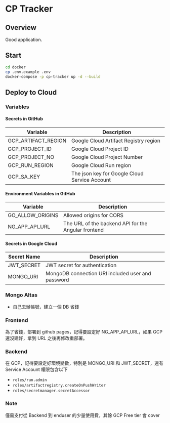 # CP Tracker
## Overview
Good application.

## Start
```bash
cd docker
cp .env.example .env
docker-compose -p cp-tracker up -d --build
```

## Deploy to Cloud
### Variables
#### Secrets in GitHub
| Variable            | Description                                   |
| ------------------- | --------------------------------------------- |
| GCP_ARTIFACT_REGION | Google Cloud Artifact Registry region         |
| GCP_PROJECT_ID      | Google Cloud Project ID                       |
| GCP_PROJECT_NO      | Google Cloud Project Number                   |
| GCP_RUN_REGION      | Google Cloud Run region                       |
| GCP_SA_KEY          | The json key for Google Cloud Service Account |

#### Environment Variables in GitHub
| Variable         | Description                                         |
| ---------------- | --------------------------------------------------- |
| GO_ALLOW_ORIGINS | Allowed origins for CORS                            |
| NG_APP_API_URL   | The URL of the backend API for the Angular frontend |

#### Secrets in Google Cloud
| Secret Name | Description                                       |
| ----------- | ------------------------------------------------- |
| JWT_SECRET  | JWT secret for authentication                     |
| MONGO_URI   | MongoDB connection URI included user and password |

### Mongo Altas
- 自己去辦帳號，建立一個 DB 省錢

### Frontend
為了省錢，部署到 github pages，記得要設定好 NG_APP_API_URL，如果 GCP 還沒建好，拿到 URL 之後再修改重部署。

### Backend
在 GCP，記得要設定好環境變數，特別是 MONGO_URI 和 JWT_SECRET，還有 Service Account 權限包含以下
- `roles/run.admin`
- `roles/artifactregistry.createOnPushWriter`
- `roles/secretmanager.secretAccessor`

### Note
僅需支付從 Backend 到 enduser 的少量使用費，其餘 GCP Free tier 會 cover
